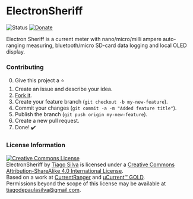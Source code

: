 # ElectronSheriff

![Status](https://img.shields.io/badge/Status-UnderDev-red.svg) [![Donate](https://img.shields.io/badge/Donate-Buy%20Me%20a%20Coffee-yellow.svg)](https://www.buymeacoffee.com/TiagoPaulaSilva)

Electron Sheriff is a current meter with nano/micro/milli ampere auto-ranging measuring, bluetooth/micro SD-card data logging and local OLED display.

### Contributing
0. Give this project a :star:
1. Create an issue and describe your idea.
2. [Fork it](https://github.com/TiagoPaulaSilva/ElectronSheriff/fork).
3. Create your feature branch (`git checkout -b my-new-feature`).
4. Commit your changes (`git commit -a -m "Added feature title"`).
5. Publish the branch (`git push origin my-new-feature`).
6. Create a new pull request.
7. Done! :heavy_check_mark:

### License Information
<a rel="license" href="http://creativecommons.org/licenses/by-sa/4.0/"><img alt="Creative Commons License" style="border-width:0" src="https://i.creativecommons.org/l/by-sa/4.0/88x31.png" /></a><br /><span xmlns:dct="http://purl.org/dc/terms/" property="dct:title">ElectronSheriff</span> by <a xmlns:cc="http://creativecommons.org/ns#" href="https://github.com/TiagoPaulaSilva" property="cc:attributionName" rel="cc:attributionURL">Tiago Silva</a> is licensed under a <a rel="license" href="http://creativecommons.org/licenses/by-sa/4.0/">Creative Commons Attribution-ShareAlike 4.0 International License</a>.<br />Based on a work at <a xmlns:dct="http://purl.org/dc/terms/" href="[CurrentRanger](https://lowpowerlab.com/guide/currentranger/)" rel="dct:source">[CurrentRanger](https://lowpowerlab.com/guide/currentranger/)</a> and <a xmlns:dct="http://purl.org/dc/terms/" href="[µCurrent™ GOLD](https://www.eevblog.com/projects/ucurrent/)" rel="dct:source">[µCurrent™ GOLD](https://www.eevblog.com/projects/ucurrent/)</a>.<br />Permissions beyond the scope of this license may be available at <a xmlns:cc="http://creativecommons.org/ns#" href="https://twitter.com/tiagopsilvaa" rel="cc:morePermissions">tiagodepaulasilva@gmail.com</a>.
